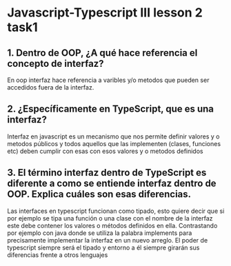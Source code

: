 # Javascript-Typescript III lesson 2  task1

## 1. Dentro de OOP, ¿A qué hace referencia el concepto de interfaz?

En oop interfaz hace referencia a varibles y/o  metodos que pueden ser accedidos fuera de la interfaz.

## 2. ¿Específicamente en TypeScript, que es una interfaz?
 
Interfaz en javascript es un mecanismo que nos permite definir valores y o metodos públicos  y 
todos aquellos que las implementen (clases, funciones etc) deben cumplir con esas con esos valores y o metodos definidos

## 3. El término interfaz dentro de TypeScript es diferente a como se entiende interfaz dentro de OOP. Explica cuáles son esas diferencias.

Las interfaces en typescript funcionan como tipado, esto quiere decir que si por ejemplo se tipa una 
función o una clase con el nombre de la interfaz este debe contener los valores o métodos definidos en ella.
Contrastando por ejemplo con java donde se utiliza la palabra implements para precisamente implementar la interfaz en un nuevo arreglo.
El poder de typescript siempre será el tipado y entorno a él siempre girarán sus diferencias frente a otros lenguajes
